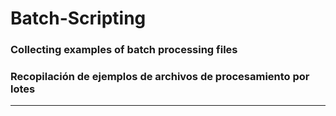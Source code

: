 # Batch-Scripting
### Collecting examples of batch processing files
### Recopilación de ejemplos de archivos de procesamiento por lotes
<hr />
